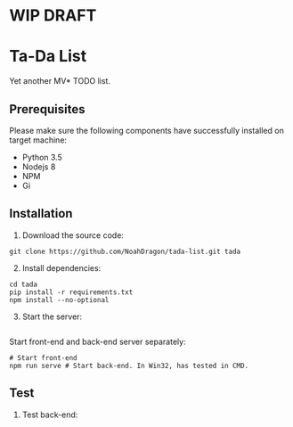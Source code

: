 # **WIP DRAFT**

# Ta-Da List

Yet another MV* TODO list.


## Prerequisites

Please make sure the following components have successfully installed on target machine:

* Python 3.5
* Nodejs 8
* NPM
* Gi


## Installation

1. Download the source code:
```
git clone https://github.com/NoahDragon/tada-list.git tada
```
2. Install dependencies:
```
cd tada
pip install -r requirements.txt
npm install --no-optional
```
3. Start the server:
```
```
Start front-end and back-end server separately:
```
# Start front-end
npm run serve # Start back-end. In Win32, has tested in CMD.
```

## Test

1. Test back-end:
```
```

